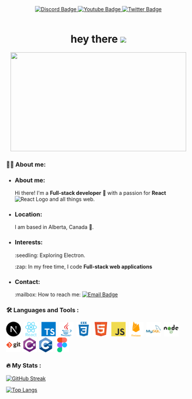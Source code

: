 <div id="badges" align="center">
 <a href="https://discordapp.com/users/1147380185893716068">
  <img src="https://img.shields.io/badge/Discord-blue?style=for-the-badge&logo=discord&logoColor=white" alt="Discord Badge"/>
 </a>
 <a href="https://www.youtube.com/@cvs0_">
  <img src="https://img.shields.io/badge/YouTube-red?style=for-the-badge&logo=youtube&logoColor=white" alt="Youtube Badge"/>
 </a>
 <a href="https://twitter.com/cvs0_">
  <img src="https://img.shields.io/badge/Twitter-blue?style=for-the-badge&logo=twitter&logoColor=white" alt="Twitter Badge"/>
 </a>
</div>

<div align="center">
 <img src="https://komarev.com/ghpvc/?username=cvs0&style=flat-square&color=blue" alt=""/>
</div>

<h1 align="center">
  hey there
  <img src="https://media.giphy.com/media/hvRJCLFzcasrR4ia7z/giphy.gif" width="30px"/>
</h1>

<div align="center">
 <img src="https://media.giphy.com/media/KA593kO0JvXMs/giphy.gif" width="480" height="270" />
</div>

<div>
  <h3><b>👨‍💻 About me:</b></h3>
</div>

<ul>
  <li>
    <h3><b>About me:</b></h3>
    <p>Hi there! I'm a <b>Full-stack developer</b> 🚀 with a passion for <b>React</b> <img src="https://example.com/react.gif" width="30px" alt="React Logo" /> and all things web.</p>
  </li>
  <li>
    <h3><b>Location:</b></h3>
    <p>I am based in Alberta, Canada 🍁.</p>
  </li>
  <li>
    <h3><b>Interests:</b></h3>
    <p>:seedling: Exploring Electron.</p>
    <p>:zap: In my free time, I code <b>Full-stack web applications</b></p>
  </li>
  <li>
    <h3><b>Contact:</b></h3>
    <p>:mailbox: How to reach me: <a href="mailto:cvs0@ogmc.store"><img src="https://img.shields.io/badge/-Email-blue?style=flat&logo=gmail&logoColor=white" alt="Email Badge"></a></p>
  </li>
</ul>

### :hammer_and_wrench: Languages and Tools :

<div>
  <img src="https://github.com/devicons/devicon/blob/master/icons/nextjs/nextjs-original.svg" title="NextJS" alt="NextJS" width="40" height="40"/>&nbsp;
  <img src="https://github.com/devicons/devicon/blob/master/icons/react/react-original-wordmark.svg" title="React" alt="React" width="40" height="40"/>&nbsp;
  <img src="https://github.com/devicons/devicon/blob/master/icons/typescript/typescript-original.svg" title="Typescript" alt="Typescript" width="40" height="40"/>&nbsp;
  <img src="https://github.com/devicons/devicon/blob/master/icons/java/java-original.svg" title="Java" alt="Java" width="40" height="40"/>&nbsp;
  <img src="https://github.com/devicons/devicon/blob/master/icons/css3/css3-plain-wordmark.svg"  title="CSS3" alt="CSS" width="40" height="40"/>&nbsp;
  <img src="https://github.com/devicons/devicon/blob/master/icons/html5/html5-original.svg" title="HTML5" alt="HTML" width="40" height="40"/>&nbsp;
  <img src="https://github.com/devicons/devicon/blob/master/icons/javascript/javascript-original.svg" title="JavaScript" alt="JavaScript" width="40" height="40"/>&nbsp;
  <img src="https://github.com/devicons/devicon/blob/master/icons/firebase/firebase-plain-wordmark.svg" title="Firebase" alt="Firebase" width="40" height="40"/>&nbsp;
  <img src="https://github.com/devicons/devicon/blob/master/icons/mysql/mysql-original-wordmark.svg" title="MySQL"  alt="MySQL" width="40" height="40"/>&nbsp;
  <img src="https://github.com/devicons/devicon/blob/master/icons/nodejs/nodejs-original-wordmark.svg" title="NodeJS" alt="NodeJS" width="40" height="40"/>&nbsp;
  <img src="https://github.com/devicons/devicon/blob/master/icons/git/git-original-wordmark.svg" title="Git" **alt="Git" width="40" height="40"/>
  <img src="https://github.com/devicons/devicon/blob/master/icons/csharp/csharp-original.svg" title="C#" **alt="C#" width="40" height="40"/>
  <img src="https://github.com/devicons/devicon/blob/master/icons/cplusplus/cplusplus-original.svg" title="C++" **alt="C++" width="40" height="40"/>
  <img src="https://github.com/devicons/devicon/blob/master/icons/figma/figma-original.svg" title="Figma" **alt="Figma" width="40" height="40"/>
</div>

### :fire: My Stats :

[![GitHub Streak](http://github-readme-streak-stats.herokuapp.com?user=cvs0&theme=dark&background=000000)](https://git.io/streak-stats)

[![Top Langs](https://github-readme-stats.vercel.app/api/top-langs/?username=cvs0&layout=compact&theme=vision-friendly-dark)](https://github.com/anuraghazra/github-readme-stats)

